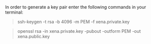 In order to generate a key pair enter the following commands in your terminal:

> ssh-keygen -t rsa -b 4096 -m PEM -f xena.private.key

> openssl rsa -in xena.private.key -pubout -outform PEM -out xena.public.key